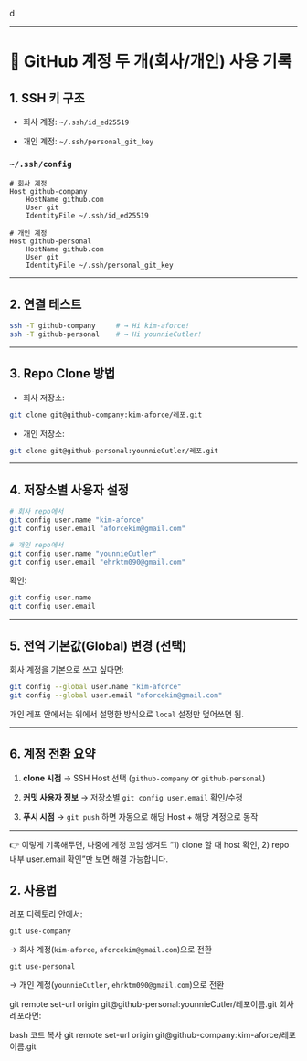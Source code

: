 d

---

# 📝 GitHub 계정 두 개(회사/개인) 사용 기록

## 1. SSH 키 구조

- 회사 계정: `~/.ssh/id_ed25519`
    
- 개인 계정: `~/.ssh/personal_git_key`
    

### `~/.ssh/config`

```text
# 회사 계정
Host github-company
    HostName github.com
    User git
    IdentityFile ~/.ssh/id_ed25519

# 개인 계정
Host github-personal
    HostName github.com
    User git
    IdentityFile ~/.ssh/personal_git_key
```

---

## 2. 연결 테스트

```bash
ssh -T github-company     # → Hi kim-aforce!
ssh -T github-personal    # → Hi younnieCutler!
```

---

## 3. Repo Clone 방법

- 회사 저장소:
    

```bash
git clone git@github-company:kim-aforce/레포.git
```

- 개인 저장소:
    

```bash
git clone git@github-personal:younnieCutler/레포.git
```

---

## 4. 저장소별 사용자 설정

```bash
# 회사 repo에서
git config user.name "kim-aforce"
git config user.email "aforcekim@gmail.com"

# 개인 repo에서
git config user.name "younnieCutler"
git config user.email "ehrktm090@gmail.com"
```

확인:

```bash
git config user.name
git config user.email
```

---

## 5. 전역 기본값(Global) 변경 (선택)

회사 계정을 기본으로 쓰고 싶다면:

```bash
git config --global user.name "kim-aforce"
git config --global user.email "aforcekim@gmail.com"
```

개인 레포 안에서는 위에서 설명한 방식으로 `local` 설정만 덮어쓰면 됨.

---

## 6. 계정 전환 요약

1. **clone 시점** → SSH Host 선택 (`github-company` or `github-personal`)
    
2. **커밋 사용자 정보** → 저장소별 `git config user.email` 확인/수정
    
3. **푸시 시점** → `git push` 하면 자동으로 해당 Host + 해당 계정으로 동작
    

---

👉 이렇게 기록해두면, 나중에 계정 꼬임 생겨도 “1) clone 할 때 host 확인, 2) repo 내부 user.email 확인”만 보면 해결 가능합니다.


## 2. 사용법

레포 디렉토리 안에서:

`git use-company`

→ 회사 계정(`kim-aforce`, `aforcekim@gmail.com`)으로 전환

`git use-personal`

→ 개인 계정(`younnieCutler`, `ehrktm090@gmail.com`)으로 전환

git remote set-url origin git@github-personal:younnieCutler/레포이름.git
회사 레포라면:

bash
코드 복사
git remote set-url origin git@github-company:kim-aforce/레포이름.git